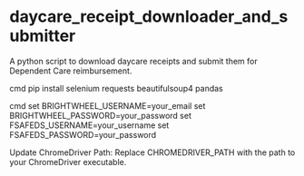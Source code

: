# daycare_receipt_downloader_and_submitter
A python script to download daycare receipts and submit them for Dependent Care reimbursement.


cmd
pip install selenium requests beautifulsoup4 pandas

cmd
set BRIGHTWHEEL_USERNAME=your_email
set BRIGHTWHEEL_PASSWORD=your_password
set FSAFEDS_USERNAME=your_username
set FSAFEDS_PASSWORD=your_password


Update ChromeDriver Path: Replace CHROMEDRIVER_PATH with the path to your ChromeDriver executable.


